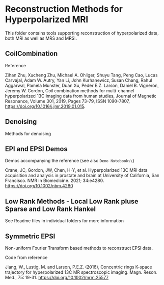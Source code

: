 # Reconstruction Methods for Hyperpolarized MRI

This folder contains tools supporting reconstruction of hyperpolarized data, both MRI as well as MRS and MRSI.

## CoilCombination

Reference

Zihan Zhu, Xucheng Zhu, Michael A. Ohliger, Shuyu Tang, Peng Cao, Lucas Carvajal, Adam W. Autry, Yan Li, John Kurhanewicz, Susan Chang, Rahul Aggarwal, Pamela Munster, Duan Xu, Peder E.Z. Larson, Daniel B. Vigneron, Jeremy W. Gordon,
Coil combination methods for multi-channel hyperpolarized 13C imaging data from human studies,
Journal of Magnetic Resonance,
Volume 301,
2019,
Pages 73-79,
ISSN 1090-7807,
https://doi.org/10.1016/j.jmr.2019.01.015.

## Denoising

Methods for denoising

## EPI and EPSI Demos

Demos accompanying the reference (see also `Demo Notebooks\`)

Crane, JC, Gordon, JW, Chen, H-Y, et al. Hyperpolarized 13C MRI data acquisition and analysis in prostate and brain at University of California, San Francisco. NMR in Biomedicine. 2021; 34:e4280. https://doi.org/10.1002/nbm.4280


## Low Rank Methods - Local Low Rank pluse Sparse and Low Rank Hankel

See Readme files in individual folders for more information

## Symmetric EPSI

Non-uniform Fourier Transform based methods to reconstruct EPSI data.

Code from reference

Jiang, W., Lustig, M. and Larson, P.E.Z. (2016), Concentric rings K-space trajectory for hyperpolarized 13C MR spectroscopic imaging. Magn. Reson. Med., 75: 19-31. https://doi.org/10.1002/mrm.25577
